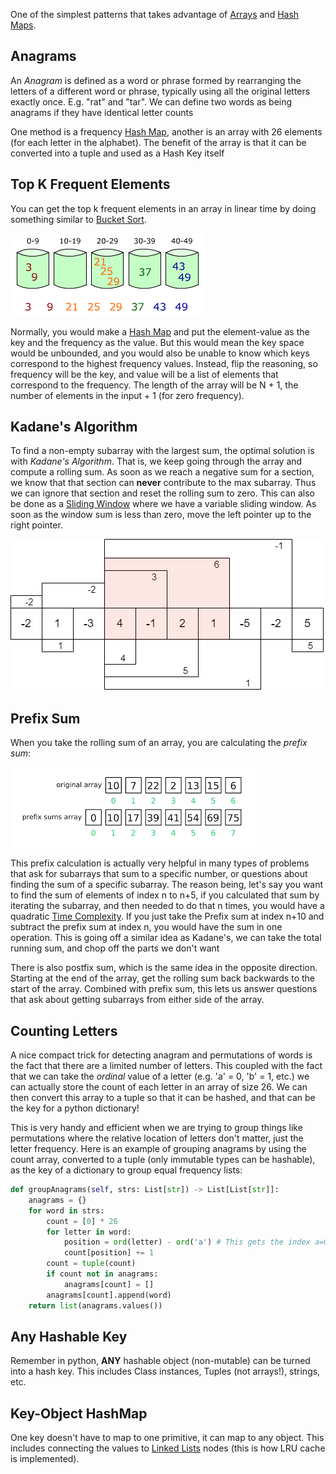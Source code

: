 
One of the simplest patterns that takes advantage of [Arrays](../Data%20Structures/Arrays.md) and [Hash Maps](../Data%20Structures/Hash%20Maps.md). 

## Anagrams

An *Anagram* is defined as a word or phrase formed by rearranging the letters of a different word or phrase, typically using all the original letters exactly once. E.g. "rat" and "tar". We can define two words as being anagrams if they have identical letter counts

One method is a frequency [Hash Map](../Data%20Structures/Hash%20Maps.md), another is an array with 26 elements (for each letter in the alphabet). The benefit of the array is that it can be converted into a tuple and used as a Hash Key itself

## Top K Frequent Elements

You can get the top k frequent elements in an array in linear time by doing something similar to [Bucket Sort](../Algorithms/Bucket%20Sort.md).

![](../../Attachments/Pasted%20image%2020221207171047.png)

Normally, you would make a [Hash Map](../Data%20Structures/Hash%20Maps.md) and put the element-value as the key and the frequency as the value. But this would mean the key space would be unbounded, and you would also be unable to know which keys correspond to the highest frequency values. 
Instead, flip the reasoning, so frequency will be the key, and value will be a list of elements that correspond to the frequency. The length of the array will be N + 1, the number of elements in the input + 1 (for zero frequency).

## Kadane's Algorithm

To find a non-empty subarray with the largest sum, the optimal solution is with *Kadane's Algorithm*. That is, we keep going through the array and compute a rolling sum. As soon as we reach a negative sum for a section, we know that that section can **never** contribute to the max subarray. Thus we can ignore that section and reset the rolling sum to zero. This can also be done as a [Sliding Window](Sliding%20Window.md) where we have a variable sliding window. As soon as the window sum is less than zero, move the left pointer up to the right pointer.

![](../../Attachments/Pasted%20image%2020230114150322.png)


## Prefix Sum

When you take the rolling sum of an array, you are calculating the *prefix sum*:

![](../../Attachments/Pasted%20image%2020230114175802.png)

This prefix calculation is actually very helpful in many types of problems that ask for subarrays that sum to a specific number, or questions about finding the sum of a specific subarray. The reason being, let's say you want to find the sum of elements of index n to n+5, if you calculated that sum by iterating the subarray, and then needed to do that n times, you would have a quadratic [Time Complexity](../Time%20&%20Space%20Complexity.md). If you just take the Prefix sum at index n+10 and subtract the prefix sum at index n, you would have the sum in one operation. This is going off a similar idea as Kadane's, we can take the total running sum, and chop off the parts we don't want

There is also postfix sum, which is the same idea in the opposite direction. Starting at the end of the array, get the rolling sum back backwards to the start of the array. Combined with prefix sum, this lets us answer questions that ask about getting subarrays from either side of the array.


## Counting Letters

A nice compact trick for detecting anagram and permutations of words is the fact that there are a limited number of letters. This coupled with the fact that we can take the *ordinal* value of a letter (e.g. 'a' = 0, 'b' = 1, etc.) we can actually store the count of each letter in an array of size 26. We can then convert this array to a tuple so that it can be hashed, and that can be the key for a python dictionary!

This is very handy and efficient when we are trying to group things like permutations where the relative location of letters don't matter, just the letter frequency. Here is an example of grouping anagrams by using the count array, converted to a tuple (only immutable types can be hashable), as the key of a dictionary to group equal frequency lists:
```python
def groupAnagrams(self, strs: List[str]) -> List[List[str]]:
	anagrams = {}
	for word in strs:
		count = [0] * 26
		for letter in word:
			position = ord(letter) - ord('a') # This gets the index a=0, b=1, etc.
			count[position] += 1
		count = tuple(count)
		if count not in anagrams:
			anagrams[count] = []
		anagrams[count].append(word)
	return list(anagrams.values())
```


## Any Hashable Key

Remember in python, **ANY** hashable object (non-mutable) can be turned into a hash key. This includes Class instances, Tuples (not arrays!), strings, etc.


## Key-Object HashMap

One key doesn't have to map to one primitive, it can map to any object. This includes connecting the values to [Linked Lists](../Data%20Structures/Linked%20Lists.md) nodes (this is how LRU cache is implemented).